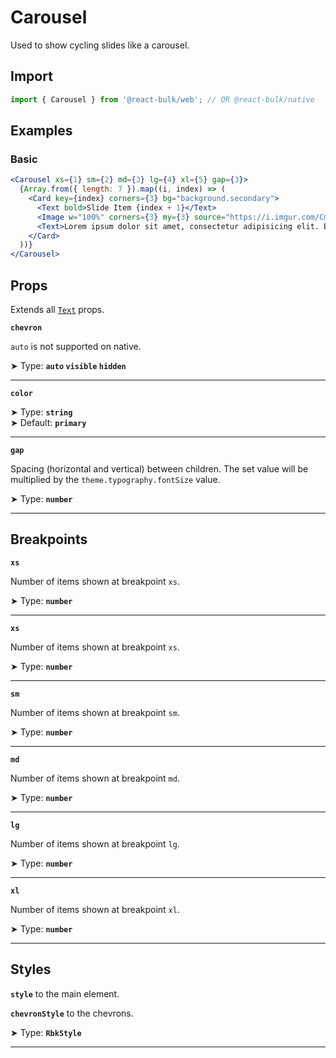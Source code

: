 # Carousel

Used to show cycling slides like a carousel.


## Import

```jsx
import { Carousel } from '@react-bulk/web'; // OR @react-bulk/native
```

## Examples

### Basic

```jsx live
<Carousel xs={1} sm={2} md={3} lg={4} xl={5} gap={3}>
  {Array.from({ length: 7 }).map((i, index) => (
    <Card key={index} corners={3} bg="background.secondary">
      <Text bold>Slide Item {index + 1}</Text>
      <Image w="100%" corners={3} my={3} source="https://i.imgur.com/CmPhDqA.png" />
      <Text>Lorem ipsum dolor sit amet, consectetur adipisicing elit. Eos recusandae suscipit velit voluptate.</Text>
    </Card>
  ))}
</Carousel>
```

## Props

Extends all [`Text`](/docs/components/core/text) props.

**`chevron`**

`auto` is not supported on native.

➤ Type: **`auto` `visible` `hidden`** <br/>

---

**`color`**

➤ Type: **`string`** <br/>
➤ Default: **`primary`**

---

**`gap`**

Spacing (horizontal and vertical) between children. The set value will be multiplied by the `theme.typography.fontSize` value.

➤ Type: **`number`** <br/>

---

## Breakpoints

**`xs`**

Number of items shown at breakpoint `xs`.

➤ Type: **`number`** <br/>

---

**`xs`**

Number of items shown at breakpoint `xs`.

➤ Type: **`number`** <br/>

---

**`sm`**

Number of items shown at breakpoint `sm`.

➤ Type: **`number`** <br/>

---

**`md`**

Number of items shown at breakpoint `md`.

➤ Type: **`number`** <br/>

---

**`lg`**

Number of items shown at breakpoint `lg`.

➤ Type: **`number`** <br/>

---

**`xl`**

Number of items shown at breakpoint `xl`.

➤ Type: **`number`** <br/>

---

## Styles

**`style`** to the main element.

**`chevronStyle`** to the chevrons.

➤ Type: **`RbkStyle`** <br/>

---
